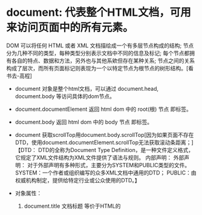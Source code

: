 <!--
 * @Author: ly
 * @Date: 2020-01-14 22:13:44
 * @LastEditTime : 2020-01-14 23:16:52
 * @LastEditors  : Please set LastEditors
 * @Description: In User Settings Edit
 * @FilePath: \beixiang_ly\LY_Restart\1_JS\DOM-\window&document对象\document-demo\document.md
 -->
# document:  代表整个HTML文档，可用来访问页面中的所有元素。

DOM 可以将任何 HTML 或者 XML 文档描绘成一个有多层节点构成的结构;
节点分为几种不同的类型，每种类型分别表示文档中不同的信息及标记;
每个节点都拥有各自的特点、数据和方法，另外也与其他系欸但存在某种关系;
节点之间的关系构成了层次，而所有页面标记则表现为一个以特定节点为根节点的树形结构。[看书去-高程]

  * document 对象是整个html文档，可以通过 document.head, document.body 等访问具体的dom节点。
  * document.documentElement 返回 html dom 中的 root(根) 节点 即<html>标签。
  * document.body 返回 html dom 中的 body 节点 即<body>标签。
  * document 获取scrollTop用document.body.scrollTop[因为如果页面不存在DTD，使用document.documentElement.scrollTop无法获取滚动条距离；]
  【DTD： DTD的全称为Document Type Definition，是一种文件定义格式，它规定了XML文件结构为XML文件提供了语法与规则。
      内部声明：<!DOCTYPE [具体的DTD语句]>
      外部声明：<!DOCTYPE 引用的DTD的根元素 关键字（SYSTEM/PUBLIC） "dtd文件名称/dtd文件的网络地址">
      对于外部声明有多种形式，主要分为SYSTEM和PUBLIC类型的文件。
      SYSTEM：一个作者或组织编写的众多XML文档中通用的DTD；
      PUBLIC：由权威机构制定，提供给特定行业或公众使用的DTD。】

  * 对象属性：
      1. document.title 文档标题 等价于HTML的<title>标签
      2. document.bgColor 页面背景颜色
      3. document.fgColor 前景色（文本颜色）
      4. document.linkColor 未点击过的链接颜色
      5. document.alinkColor 激活链接（焦点在此链接上）的颜色 【不再推荐使用此功能】
          - document.alinkColor在 dom2 HTML中已弃用，替代方法是： 
          1. CSS选择器:active（推荐使用） /:focus（IE不支持）。 
          2. document.body.aLink 
      6. document.vlinkColor 已点击过的连接颜色
      7. document.URL 在同一窗口打开另一个网页
      8. document.fileCreateDate 文件建立日期，只读属性
      9. document.fileModifiedDate 文件修改日期，只读属性
      10. document.fileSize 大小，只读属性
      11. document.cookie 设置和读出cookie
      12. document.charset 字符集

  * 对象方法：
      1. document.write() 动态向页面写入内容、
      2. document.createElement(tag) 创建指定标签的元素
      3. document.getElementById(id) 获得指定id值的元素
      4. document.getElementByName(name) 获得指定Name值得元素

  * body对象：
      1. document.body 文档主体开始和结束，等价于<body></body> / MDN： 返回当前文档中的<body>元素或者<frameset>元素.
      2. document.body.bgColor 背景颜色
      3. document.body.link 未点击过的链接颜色
      4. document.body.alink 激活链接（焦点在此链接上）的颜色
          - 设置 aLink 属性: bodyObject.aLink="color"  / document.getElementById("a").(link / vLink / aLink)
          - 返回 aLink 属性: bodyObject.aLink
      5. document.body.vlink 已点击过的链接颜色
      6. document.body.text 文本色
      7. document.body.innerText  <body>...</body> 之间的文本
      8. document.body.innerHTML  <body>...</body>之间的HTML代码
      9. document.body.（topMargin / leftMargin / rightMargin / bottomMargin） 页面（上 / 左 / 右 / 下）边距
      10. document.body.background 背景
      11. document.body.appenChild(oTag)  添加DOM对象
      12. document.body..οnclick="func()"   鼠标指针单击对象是触发
      13. document.body..οnmοuseοver="func()"   鼠标指针移到对象时触发
      14. document.body.οnmοuseοut="func()"   鼠标指针移出对象时触发

  * location-位置子对象  [***]
      1. document.location.hash  #号后的部分
      2. document.location.host   域名+端口号
      3. document.location.hostname   域名
      4. document.location.href   完整URL
      5. document.location.pathname  目录部分
      6. document.location.port   端口号
      7. document.location.protocol   网络协议
      8. document.location.search   ?号后的部分

  * 通过集合引用（以images集合为例，forms集合等类似）
      1. document.images   <img>标签
      2. document.images.length   <img>标签的个数
      3. document.images[0]    第1个<img>标签
      4. document.images[i]    第i-1个<img>标签
